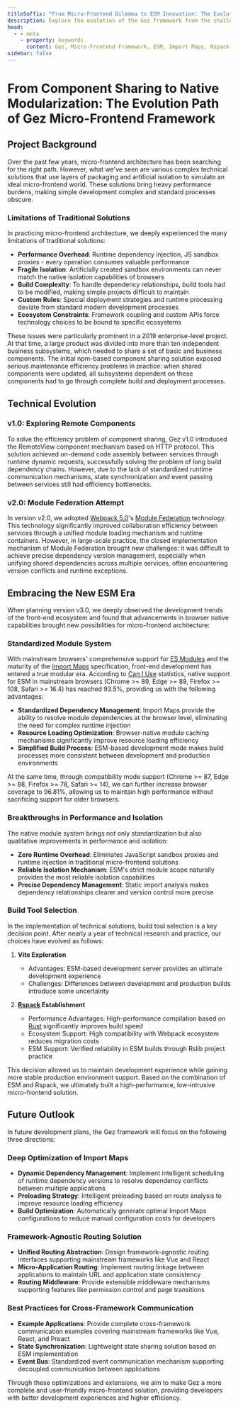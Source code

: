 ```yaml
---
titleSuffix: "From Micro-Frontend Dilemma to ESM Innovation: The Evolution Path of Gez Framework"
description: Explore the evolution of the Gez framework from the challenges of traditional micro-frontend architecture to ESM-based innovation breakthroughs, sharing technical practices in performance optimization, dependency management, and build tool selection.
head:
  - - meta
    - property: keywords
      content: Gez, Micro-Frontend Framework, ESM, Import Maps, Rspack, Module Federation, Dependency Management, Performance Optimization, Technical Evolution, Server-Side Rendering
sidebar: false
---
```


# From Component Sharing to Native Modularization: The Evolution Path of Gez Micro-Frontend Framework

## Project Background

Over the past few years, micro-frontend architecture has been searching for the right path. However, what we've seen are various complex technical solutions that use layers of packaging and artificial isolation to simulate an ideal micro-frontend world. These solutions bring heavy performance burdens, making simple development complex and standard processes obscure.

### Limitations of Traditional Solutions

In practicing micro-frontend architecture, we deeply experienced the many limitations of traditional solutions:

- **Performance Overhead**: Runtime dependency injection, JS sandbox proxies - every operation consumes valuable performance
- **Fragile Isolation**: Artificially created sandbox environments can never match the native isolation capabilities of browsers
- **Build Complexity**: To handle dependency relationships, build tools had to be modified, making simple projects difficult to maintain
- **Custom Rules**: Special deployment strategies and runtime processing deviate from standard modern development processes
- **Ecosystem Constraints**: Framework coupling and custom APIs force technology choices to be bound to specific ecosystems

These issues were particularly prominent in a 2019 enterprise-level project. At that time, a large product was divided into more than ten independent business subsystems, which needed to share a set of basic and business components. The initial npm-based component sharing solution exposed serious maintenance efficiency problems in practice: when shared components were updated, all subsystems dependent on these components had to go through complete build and deployment processes.

## Technical Evolution

### v1.0: Exploring Remote Components

To solve the efficiency problem of component sharing, Gez v1.0 introduced the RemoteView component mechanism based on HTTP protocol. This solution achieved on-demand code assembly between services through runtime dynamic requests, successfully solving the problem of long build dependency chains. However, due to the lack of standardized runtime communication mechanisms, state synchronization and event passing between services still had efficiency bottlenecks.

### v2.0: Module Federation Attempt

In version v2.0, we adopted [Webpack 5.0](https://webpack.js.org/)'s [Module Federation](https://webpack.js.org/concepts/module-federation/) technology. This technology significantly improved collaboration efficiency between services through a unified module loading mechanism and runtime containers. However, in large-scale practice, the closed implementation mechanism of Module Federation brought new challenges: it was difficult to achieve precise dependency version management, especially when unifying shared dependencies across multiple services, often encountering version conflicts and runtime exceptions.

## Embracing the New ESM Era

When planning version v3.0, we deeply observed the development trends of the front-end ecosystem and found that advancements in browser native capabilities brought new possibilities for micro-frontend architecture:

### Standardized Module System

With mainstream browsers' comprehensive support for [ES Modules](https://developer.mozilla.org/en-US/docs/Web/JavaScript/Guide/Modules) and the maturity of the [Import Maps](https://github.com/WICG/import-maps) specification, front-end development has entered a true modular era. According to [Can I Use](https://caniuse.com/?search=importmap) statistics, native support for ESM in mainstream browsers (Chrome >= 89, Edge >= 89, Firefox >= 108, Safari >= 16.4) has reached 93.5%, providing us with the following advantages:

- **Standardized Dependency Management**: Import Maps provide the ability to resolve module dependencies at the browser level, eliminating the need for complex runtime injection
- **Resource Loading Optimization**: Browser-native module caching mechanisms significantly improve resource loading efficiency
- **Simplified Build Process**: ESM-based development mode makes build processes more consistent between development and production environments

At the same time, through compatibility mode support (Chrome >= 87, Edge >= 88, Firefox >= 78, Safari >= 14), we can further increase browser coverage to 96.81%, allowing us to maintain high performance without sacrificing support for older browsers.

### Breakthroughs in Performance and Isolation

The native module system brings not only standardization but also qualitative improvements in performance and isolation:

- **Zero Runtime Overhead**: Eliminates JavaScript sandbox proxies and runtime injection in traditional micro-frontend solutions
- **Reliable Isolation Mechanism**: ESM's strict module scope naturally provides the most reliable isolation capabilities
- **Precise Dependency Management**: Static import analysis makes dependency relationships clearer and version control more precise

### Build Tool Selection

In the implementation of technical solutions, build tool selection is a key decision point. After nearly a year of technical research and practice, our choices have evolved as follows:

1. **Vite Exploration**
   - Advantages: ESM-based development server provides an ultimate development experience
   - Challenges: Differences between development and production builds introduce some uncertainty

2. **[Rspack](https://www.rspack.dev/) Establishment**
   - Performance Advantages: High-performance compilation based on [Rust](https://www.rust-lang.org/) significantly improves build speed
   - Ecosystem Support: High compatibility with Webpack ecosystem reduces migration costs
   - ESM Support: Verified reliability in ESM builds through Rslib project practice

This decision allowed us to maintain development experience while gaining more stable production environment support. Based on the combination of ESM and Rspack, we ultimately built a high-performance, low-intrusive micro-frontend solution.

## Future Outlook

In future development plans, the Gez framework will focus on the following three directions:

### Deep Optimization of Import Maps

- **Dynamic Dependency Management**: Implement intelligent scheduling of runtime dependency versions to resolve dependency conflicts between multiple applications
- **Preloading Strategy**: Intelligent preloading based on route analysis to improve resource loading efficiency
- **Build Optimization**: Automatically generate optimal Import Maps configurations to reduce manual configuration costs for developers

### Framework-Agnostic Routing Solution

- **Unified Routing Abstraction**: Design framework-agnostic routing interfaces supporting mainstream frameworks like Vue and React
- **Micro-Application Routing**: Implement routing linkage between applications to maintain URL and application state consistency
- **Routing Middleware**: Provide extensible middleware mechanisms supporting features like permission control and page transitions

### Best Practices for Cross-Framework Communication

- **Example Applications**: Provide complete cross-framework communication examples covering mainstream frameworks like Vue, React, and Preact
- **State Synchronization**: Lightweight state sharing solution based on ESM implementation
- **Event Bus**: Standardized event communication mechanism supporting decoupled communication between applications

Through these optimizations and extensions, we aim to make Gez a more complete and user-friendly micro-frontend solution, providing developers with better development experiences and higher efficiency.
